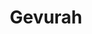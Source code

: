 ---
title: Gevurah
svg:
  roman: Gevurah
  hebrew: גבורה
  title: severity
  col: 1
  row: 4
  color: red
  connection:
    - col: 2
      row: 5
      type: kav
    - col: 1
      row: 6
      type: reg
---